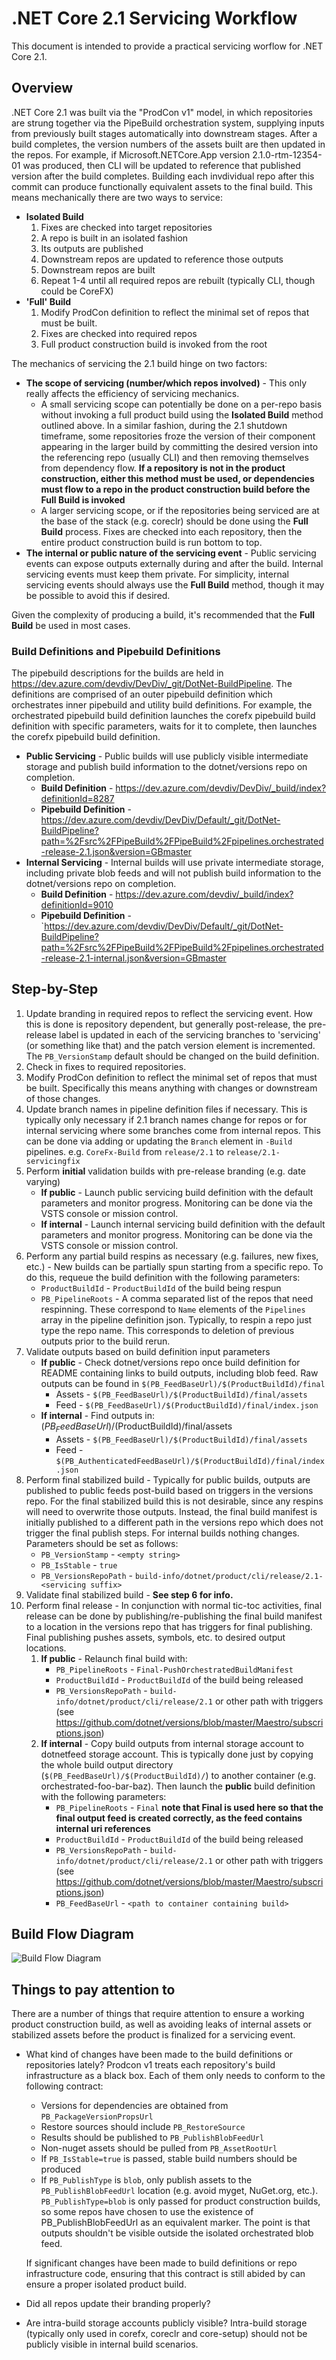 # .NET Core 2.1 Servicing Workflow

This document is intended to provide a practical servicing worflow for .NET Core 2.1.

## Overview

.NET Core 2.1 was built via the "ProdCon v1" model, in which repositories are strung together via the PipeBuild orchestration system, supplying inputs from previously built stages automatically into downstream stages. After a build completes, the version numbers of the assets built are then updated in the repos. For example, if Microsoft.NETCore.App version 2.1.0-rtm-12354-01 was produced, then CLI will be updated to reference that published version after the build completes.  Building each invdividual repo after this commit can produce functionally equivalent assets to the final build.  This means mechanically there are two ways to service:
- **Isolated Build**
  1. Fixes are checked into target repositories
  2. A repo is built in an isolated fashion
  3. Its outputs are published
  4. Downstream repos are updated to reference those outputs
  5. Downstream repos are built
  6. Repeat 1-4 until all required repos are rebuilt (typically CLI, though could be CoreFX)
- **'Full' Build**
  1. Modify ProdCon definition to reflect the minimal set of repos that must be built.
  2. Fixes are checked into required repos
  3. Full product construction build is invoked from the root

The mechanics of servicing the 2.1 build hinge on two factors:
- **The scope of servicing (number/which repos involved)** - This only really affects the efficiency of servicing mechanics.
  - A small servicing scope can potentially be done on a per-repo basis without invoking a full product build using the **Isolated Build** method outlined above.  In a similar fashion, during the 2.1 shutdown timeframe, some repositories froze the version of their component appearing in the larger build by committing the desired version into the referencing repo (usually CLI) and then removing themselves from dependency flow.  **If a repository is not in the product construction, either this method must be used, or dependencies must flow to a repo in the product construction build before the Full Build is invoked**
  - A larger servicing scope, or if the repositories being serviced are at the base of the stack (e.g. coreclr) should be done using the **Full Build** process.  Fixes are checked into each repository, then the entire product construction build is run bottom to top.
- **The internal or public nature of the servicing event** - Public servicing events can expose outputs externally during and after the build.  Internal servicing events must keep them private.  For simplicity, internal servicing events should always use the **Full Build** method, though it may be possible to avoid this if desired.

Given the complexity of producing a build, it's recommended that the **Full Build** be used in most cases.

### Build Definitions and Pipebuild Definitions

The pipebuild descriptions for the builds are held in https://dev.azure.com/devdiv/DevDiv/_git/DotNet-BuildPipeline.  The definitions are comprised of an outer pipebuild definition which orchestrates inner pipebuild and utility build definitions.  For example, the orchestrated pipebuild build definition launches the corefx pipebuild build definition with specific parameters, waits for it to complete, then launches the corefx pipebuild build definition.
- **Public Servicing** - Public builds will use publicly visible intermediate storage and publish build information to the dotnet/versions repo on completion.
  - **Build Definition** - https://dev.azure.com/devdiv/DevDiv/_build/index?definitionId=8287
  - **Pipebuild Definition** - https://dev.azure.com/devdiv/DevDiv/Default/_git/DotNet-BuildPipeline?path=%2Fsrc%2FPipeBuild%2FPipeBuild%2Fpipelines.orchestrated-release-2.1.json&version=GBmaster
- **Internal Servicing** - Internal builds will use private intermediate storage, including private blob feeds and will not publish build information to the dotnet/versions repo on completion.
  - **Build Definition** - https://dev.azure.com/devdiv/_build/index?definitionId=9010
  - **Pipebuild Definition** - `https://dev.azure.com/devdiv/DevDiv/Default/_git/DotNet-BuildPipeline?path=%2Fsrc%2FPipeBuild%2FPipeBuild%2Fpipelines.orchestrated-release-2.1-internal.json&version=GBmaster

## Step-by-Step

1. Update branding in required repos to reflect the servicing event. How this is done is repository dependent, but generally post-release, the pre-release label is updated in each of the servicing branches to 'servicing' (or something like that) and the patch version element is incremented. The `PB_VersionStamp` default should be changed on the build definition.
2. Check in fixes to required repositories.
3. Modify ProdCon definition to reflect the minimal set of repos that must be built.  Specifically this means anything with changes or downstream of those changes.
4. Update branch names in pipeline definition files if necessary.  This is typically only necessary if 2.1 branch names change for repos or for internal servicing where some branches come from internal repos.  This can be done via adding or updating the `Branch` element in `-Build` pipelines.  e.g. `CoreFx-Build` from `release/2.1` to `release/2.1-servicingfix`
5. Perform **initial** validation builds with pre-release branding (e.g. date varying)
    - **If public** - Launch public servicing build definition with the default parameters and monitor progress.  Monitoring can be done via the VSTS console or mission control.
    - **If internal** - Launch internal servicing build definition with the default parameters and monitor progress.  Monitoring can be done via the VSTS console or mission control.
6. Perform any partial build respins as necessary (e.g. failures, new fixes, etc.) - New builds can be partially spun starting from a specific repo.  To do this, requeue the build definition with the following parameters:
    - `ProductBuildId` - `ProductBuildId` of the build being respun
    - `PB_PipelineRoots` - A comma separated list of the repos that need respinning.  These correspond to `Name` elements of the `Pipelines` array in the pipeline definition json. Typically, to respin a repo just type the repo name.  This corresponds to deletion of previous outputs prior to the build rerun.
7. Validate outputs based on build definition input parameters
    - **If public** - Check dotnet/versions repo once build definition for README containing links to build outputs, including blob feed.  Raw outputs can be found in `$(PB_FeedBaseUrl)/$(ProductBuildId)/final`
        - Assets - `$(PB_FeedBaseUrl)/$(ProductBuildId)/final/assets`
        - Feed - `$(PB_FeedBaseUrl)/$(ProductBuildId)/final/index.json`
    - **If internal** - Find outputs in: $(PB_FeedBaseUrl)/$(ProductBuildId)/final/assets
        - Assets -  `$(PB_FeedBaseUrl)/$(ProductBuildId)/final/assets`
        - Feed - `$(PB_AuthenticatedFeedBaseUrl)/$(ProductBuildId)/final/index.json`
8. Perform final stabilized build - Typically for public builds, outputs are published to public feeds post-build based on triggers in the versions repo.  For the final stabilized build this is not desirable, since any respins will need to overwrite those outputs.  Instead, the final build manifest is initially published to a different path in the versions repo which does not trigger the final publish steps.  For internal builds nothing changes. Parameters should be set as follows:
    - `PB_VersionStamp` - `<empty string>`
    - `PB_IsStable` - `true`
    - `PB_VersionsRepoPath` - `build-info/dotnet/product/cli/release/2.1-<servicing suffix>`
9. Validate final stabilized build - **See step 6 for info.**
10. Perform final release - In conjunction with normal tic-toc activities, final release can be done by publishing/re-publishing the final build manifest to a location in the versions repo that has triggers for final publishing. Final publishing pushes assets, symbols, etc. to desired output locations.
    1. **If public** - Relaunch final build with:
        - `PB_PipelineRoots` - `Final-PushOrchestratedBuildManifest`
        - `ProductBuildId` - `ProductBuildId` of the build being released
        -  `PB_VersionsRepoPath` - `build-info/dotnet/product/cli/release/2.1` or other path with triggers (see https://github.com/dotnet/versions/blob/master/Maestro/subscriptions.json)
    2. **If internal** - Copy build outputs from internal storage account to dotnetfeed storage account.  This is typically done just by copying the whole build output directory (`$(PB_FeedBaseUrl)/$(ProductBuildId)/`) to another container (e.g. orchestrated-foo-bar-baz).  Then launch the **public** build definition with the following parameters:
        - `PB_PipelineRoots` - `Final` **note that Final is used here so that the final output feed is created correctly, as the feed contains internal uri references**
        - `ProductBuildId` - `ProductBuildId` of the build being released
        -  `PB_VersionsRepoPath` - `build-info/dotnet/product/cli/release/2.1` or other path with triggers (see https://github.com/dotnet/versions/blob/master/Maestro/subscriptions.json)
        - `PB_FeedBaseUrl` - `<path to container containing build>`

## Build Flow Diagram

![Build Flow Diagram](ProdconV1BuldFLow.png)

## Things to pay attention to

There are a number of things that require attention to ensure a working product construction build, as well as avoiding leaks of internal assets or stabilized assets before the product is finalized for a servicing event.
- What kind of changes have been made to the build definitions or repositories lately?  Prodcon v1 treats each repository's build infrastructure as a black box.  Each of them only needs to conform to the following contract:
    - Versions for dependencies are obtained from `PB_PackageVersionPropsUrl`
    - Restore sources should include `PB_RestoreSource`
    - Results should be published to `PB_PublishBlobFeedUrl`
    - Non-nuget assets should be pulled from `PB_AssetRootUrl`
    - If `PB_IsStable=true` is passed, stable build numbers should be produced
    - If `PB_PublishType` is `blob`, only publish assets to the `PB_PublishBlobFeedUrl` location (e.g. avoid myget, NuGet.org, etc.).  `PB_PublishType=blob` is only passed for product construction builds, so some repos have chosen to use the existence of PB_PublishBlobFeedUrl as an equivalent marker.  The point is that outputs shouldn't be visible outside the isolated orchestrated blob feed.
    
    If significant changes have been made to build definitions or repo infrastructure code, ensuring that this contract is still abided by can ensure a proper isolated product build.
- Did all repos update their branding properly?
- Are intra-build storage accounts publicly visible?  Intra-build storage (typically only used in corefx, coreclr and core-setup) should not be publicly visible in internal build scenarios. 